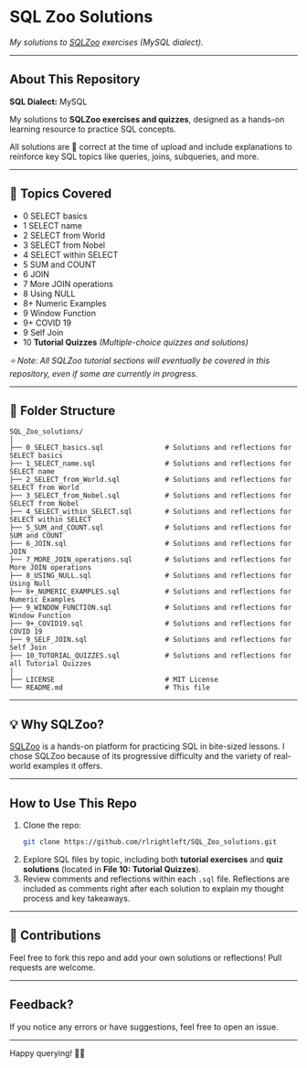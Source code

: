 # SQL Zoo Solutions

*My solutions to [SQLZoo](https://www.sqlzoo.net/wiki/SQL_Tutorial) exercises (MySQL dialect).*

---

## About This Repository
**SQL Dialect:** MySQL

My solutions to **SQLZoo exercises and quizzes**, designed as a hands-on learning resource to practice SQL concepts.

All solutions are 💯 correct at the time of upload and include explanations to reinforce key SQL topics like queries, joins, subqueries, and more.

---

## 🚀 Topics Covered
- 0 SELECT basics
- 1 SELECT name
- 2 SELECT from World
- 3 SELECT from Nobel
- 4 SELECT within SELECT
- 5 SUM and COUNT
- 6 JOIN
- 7 More JOIN operations
- 8 Using NULL
- 8+ Numeric Examples
- 9 Window Function
- 9+ COVID 19
- 9 Self Join
- 10 **Tutorial Quizzes** *(Multiple-choice quizzes and solutions)*

*⭐ Note: All SQLZoo tutorial sections will eventually be covered in this repository, even if some are currently in progress.*

---

## 📂 Folder Structure
```
SQL_Zoo_solutions/
│
├── 0_SELECT_basics.sql               # Solutions and reflections for SELECT basics
├── 1_SELECT_name.sql                 # Solutions and reflections for SELECT name
├── 2_SELECT_from_World.sql           # Solutions and reflections for SELECT from World
├── 3_SELECT_from_Nobel.sql           # Solutions and reflections for SELECT from Nobel
├── 4_SELECT_within_SELECT.sql        # Solutions and reflections for SELECT within SELECT
├── 5_SUM_and_COUNT.sql               # Solutions and reflections for SUM and COUNT
├── 6_JOIN.sql                        # Solutions and reflections for JOIN
├── 7_MORE_JOIN_operations.sql        # Solutions and reflections for More JOIN operations
├── 8_USING_NULL.sql                  # Solutions and reflections for Using Null
├── 8+_NUMERIC_EXAMPLES.sql           # Solutions and reflections for Numeric Examples
├── 9_WINDOW_FUNCTION.sql             # Solutions and reflections for Window Function
├── 9+_COVID19.sql                    # Solutions and reflections for COVID 19
├── 9_SELF_JOIN.sql                   # Solutions and reflections for Self Join
├── 10_TUTORIAL_QUIZZES.sql           # Solutions and reflections for all Tutorial Quizzes
│
├── LICENSE                           # MIT License
└── README.md                         # This file
```

---

## 💡 Why SQLZoo?
[SQLZoo](https://www.sqlzoo.net/wiki/SQL_Tutorial) is a hands-on platform for practicing SQL in bite-sized lessons. I chose SQLZoo because of its progressive difficulty and the variety of real-world examples it offers.

---

## How to Use This Repo
1. Clone the repo:  
   ```bash
   git clone https://github.com/rlrightleft/SQL_Zoo_solutions.git
   ```
2. Explore SQL files by topic, including both **tutorial exercises** and **quiz solutions** (located in **File 10: Tutorial Quizzes**).
3. Review comments and reflections within each `.sql` file. Reflections are included as comments right after each solution to explain my thought process and key takeaways.

---

## 🙌 Contributions
Feel free to fork this repo and add your own solutions or reflections! Pull requests are welcome.

---

## Feedback?
If you notice any errors or have suggestions, feel free to open an issue.

---

Happy querying! 🚀😄
